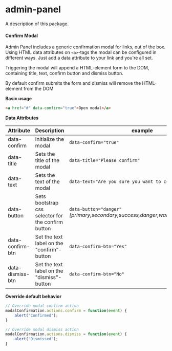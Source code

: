 # admin-panel

A description of this package.


#### Confirm Modal

Admin Panel includes a generic confirmation modal for links, out of the box. Using HTML data attributes on `<a>`-tags the modal can be configured in different ways. Just add a data attribute to your link and you're all set.

Triggering the modal will append a HTML-element form to the DOM, containing title, text, confirm button and dismiss button.

By default confirm submits the form and dismiss will remove the HTML-element from the DOM

**Basic usage**

```HTML
<a href="#" data-confirm="true">Open modal</a>
```

**Data Attributes**

|Attribute|Description|example|
|---------|-----------|-------|
|data-confirm|Initialize the modal|`data-confirm="true"`|
|data-title|Sets the title of the modal|`data-title="Please confirm"`|
|data-text|Sets the text of the modal|`data-text="Are you sure you want to continue?"`|
|data-button|Sets bootstrap css selector for the confirm button|`data-button="danger"` _[primary,secondary,success,danger,warning,info,light,dark]_|
|data-confirm-btn|Set the text label on the "confirm"-button|`data-confirm-btn="Yes"`|
|data-dismiss-btn|Set the text label on the "dismiss"-button|`data-confirm-btn="No"`|

**Override default behavior**

```javascript
// Override modal confirm action
modalConfirmation.actions.confirm = function(event) {
    alert("Confirmed");
}

// Overríde modal dismiss action
modalConfirmation.actions.dismiss = function(event) {
    alert("Dismissed");
}
```
